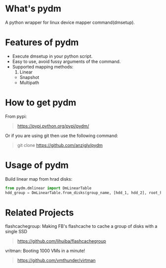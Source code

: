 What's pydm
======

A python wrapper for linux device mapper command(dmsetup).


Features of pydm
======

* Execute dmsetup in your python script.
* Easy to use, avoid fussy arguments of the command.
* Supported mapping methods:
  1. Linear
  * Snapshot
  * Multipath

How to get pydm
======

From pypi:

  > https://pypi.python.org/pypi/pydm/

Or if you are using git then use the following command:

  > git clone https://github.com/anzigly/pydm

Usage of pydm
======
Build linear map from hrad disks:
```python
from pydm.dmlinear import DmLinearTable
hdd_group = DmLinearTable.from_disks(group_name, [hdd_1, hdd_2], root_helper='sudo')
```
Related Projects
======
flashcachegroup: Making FB's flashcache to cache a group of disks with a single SSD

  > https://github.com/lihuiba/flashcachegroup

vritman: Booting 1000 VMs in a minute!

  >https://github.com/vmthunder/virtman
